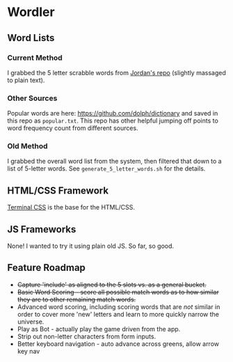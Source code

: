 # Wordler

## Word Lists

### Current Method

I grabbed the 5 letter scrabble words from [Jordan's repo](https://github.com/jakerella/guessle/blob/main/lists/scrabble_5.json) (slightly massaged to plain text).

### Other Sources

Popular words are here: https://github.com/dolph/dictionary and saved in this repo as `popular.txt`. This repo has other helpful jumping off points to word frequency count from different sources.

### Old Method

I grabbed the overall word list from the system, then filtered that down to a list of 5-letter words. See `generate_5_letter_words.sh` for the details.

## HTML/CSS Framework

[Terminal CSS](https://terminalcss.xyz/) is the base for the HTML/CSS.

## JS Frameworks

None! I wanted to try it using plain old JS. So far, so good.

## Feature Roadmap

* ~~Capture 'include' as aligned to the 5 slots vs. as a general bucket.~~
* ~~Basic Word Scoring - score all possible match words as to how similar they are to other remaining match words.~~ 
* Advanced word scoring, including scoring words that are *not* similar in order to cover more 'new' letters and learn to more quickly narrow the universe. 
* Play as Bot - actually play the game driven from the app.
* Strip out non-letter characters from form inputs.
* Better keyboard navigation - auto advance across greens, allow arrow key nav
